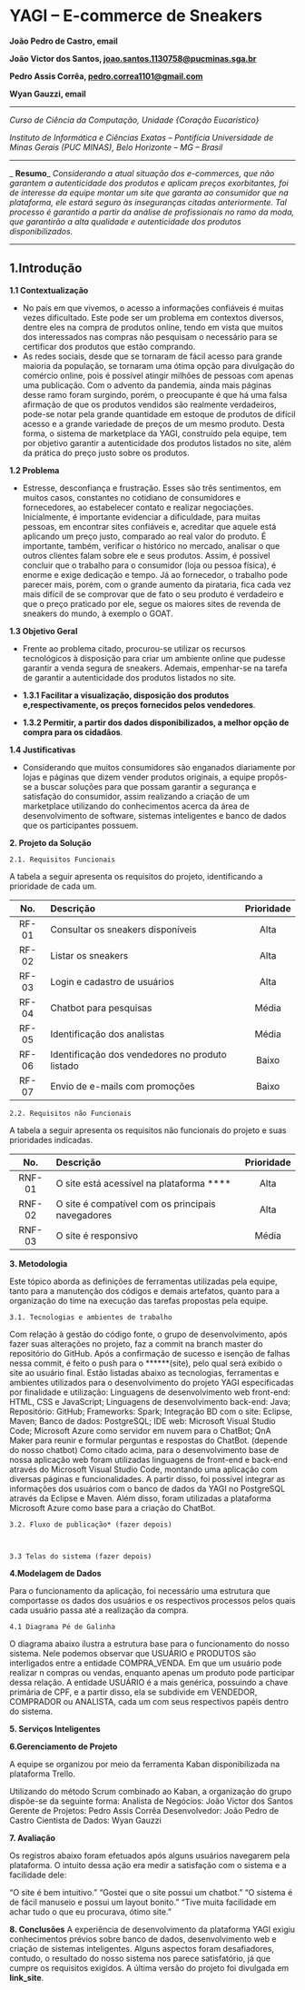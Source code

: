 # YAGI – E-commerce de Sneakers

**João Pedro de Castro, email**

**João Victor dos Santos, joao.santos.1130758@pucminas.sga.br**

**Pedro Assis Corrêa, pedro.correa1101@gmail.com**

**Wyan Gauzzi, email**

---

_Curso de Ciência da Computação, Unidade {Coração Eucarístico}_

_Instituto de Informática e Ciências Exatas – Pontifícia Universidade de Minas Gerais (PUC MINAS), Belo Horizonte – MG – Brasil_

---
_ **Resumo**_
_Considerando a atual situação dos e-commerces, que não garantem a autenticidade dos produtos e aplicam preços exorbitantes, foi de interesse da equipe montar um site que garanta ao consumidor que na plataforma, ele estará seguro às inseguranças citadas anteriormente. Tal processo é garantido a partir da análise de profissionais no ramo da moda, que garantirão a alta qualidade e autenticidade dos produtos disponibilizados._

---

## 1.Introdução
**1.1 Contextualização**
-	No país em que vivemos, o acesso a informações confiáveis é muitas vezes dificultado. Este pode ser um problema em contextos diversos, dentre eles na compra de produtos online, tendo em vista que muitos dos interessados nas compras não pesquisam o necessário para se certificar dos produtos que estão comprando.
-	As redes sociais, desde que se tornaram de fácil acesso para grande maioria da população, se tornaram uma ótima opção para divulgação do comércio online, pois é possível atingir milhões de pessoas com apenas uma publicação. Com o advento da pandemia, ainda mais páginas desse ramo foram surgindo, porém, o preocupante é que há uma falsa afirmação de que os produtos vendidos são realmente verdadeiros, pode-se notar pela grande quantidade em estoque de produtos de difícil acesso e a grande variedade de preços de um mesmo produto.
	Desta forma, o sistema de marketplace da YAGI, construído pela equipe, tem por objetivo garantir a autenticidade dos produtos listados no site, além da prática do preço justo sobre os produtos.

**1.2 Problema**
-	Estresse, desconfiança e frustração. Esses são três sentimentos, em muitos casos, constantes no cotidiano de consumidores e fornecedores, ao estabelecer contato e realizar negociações. Inicialmente, é importante evidenciar a dificuldade, para muitas pessoas, em encontrar sites confiáveis e, acreditar que aquele está aplicando um preço justo, comparado ao real valor do produto. É importante, também, verificar o histórico no mercado, analisar o que outros clientes falam sobre ele e seus produtos. Assim, é possível concluir que o trabalho para o consumidor (loja ou pessoa física), é enorme e exige dedicação e tempo.
	Já ao fornecedor, o trabalho pode parecer mais, porém, com o grande aumento da pirataria, fica cada vez mais difícil de se comprovar que de fato o seu produto é verdadeiro e que o preço praticado por ele, segue os maiores sites de revenda de sneakers do mundo, à exemplo o GOAT.
	
**1.3 Objetivo Geral**
-	Frente ao problema citado, procurou-se utilizar os recursos tecnológicos à disposição para criar um ambiente online que pudesse garantir a venda segura de sneakers. Ademais, empenhar-se na tarefa de garantir a autenticidade dos produtos listados no site.

- **1.3.1 Facilitar a visualização, disposição dos produtos e,respectivamente, os preços fornecidos pelos vendedores**.

- **1.3.2 Permitir, a partir dos dados disponibilizados, a melhor opção de compra para os cidadãos**.

**1.4 Justificativas**
-	Considerando que muitos consumidores são enganados diariamente por lojas e páginas que dizem vender produtos originais, a equipe propôs-se a buscar soluções para que possam garantir a segurança e satisfação do consumidor, assim realizando a criação de um marketplace utilizando do conhecimentos acerca da área de desenvolvimento de software, sistemas inteligentes e banco de dados que os participantes possuem.

**2. Projeto da Solução**

	2.1. Requisitos Funcionais

A tabela a seguir apresenta os requisitos do projeto, identificando a prioridade de cada um.


|No.	            |Descrição	   		                                       | Prioridade  |
| :---------------: | :-----------------------------------------------------------	       | :-------------:|
| RF-01	 | Consultar os sneakers disponíveis 		       | Alta	     |		
| RF-02           | Listar os sneakers		         		       | Alta	     | 
| RF-03           | Login e cadastro de usuários         		       | Alta	     |  
| RF-04	 | Chatbot para pesquisas 		     	                  | Média        |
| RF-05	 | Identificação dos analistas	     	                  | Média        |
| RF-06	 | Identificação dos vendedores no produto listado   | Baixo	     |
| RF-07	 | Envio de e-mails com promoções   		       | Baixo	     | 




	2.2. Requisitos não Funcionais

A tabela a seguir apresenta os requisitos não funcionais do projeto e suas prioridades indicadas.

|No.	            |Descrição	   		                                          | Prioridade  |
| :---------------: | :-----------------------------------------------------------	          | :-------------:|
| RNF-01	 | O site está acessível na plataforma **** 	          | Alta	        |
| RNF-02        | O site é compatível com os principais navegadores | Alta	        | 
| RNF-03        | O site é responsivo		         		          | Média        |  
**3. Metodologia**

Este tópico aborda as definições de ferramentas utilizadas pela equipe, tanto para a manutenção dos códigos e demais artefatos, quanto para a organização do time na execução das tarefas propostas pela equipe.

	3.1. Tecnologias e ambientes de trabalho

Com relação à gestão do código fonte, o grupo de desenvolvimento, após fazer suas alterações no projeto, faz a commit na branch master do repositório do GitHub. Após a confirmação de sucesso e isenção de falhas nessa commit, é feito o push para o ******(site), pelo qual será exibido o site ao usuário final.
Estão listadas abaixo as tecnologias, ferramentas e ambientes utilizados para o desenvolvimento do projeto YAGI especificadas por finalidade e utilização:
Linguagens de desenvolvimento web front-end: HTML, CSS e JavaScript;
Linguagens de desenvolvimento back-end: Java;
Repositório: GitHub;
Frameworks: Spark;
Integração BD com o site: Eclipse, Maven;
Banco de dados: PostgreSQL;
IDE web: Microsoft Visual Studio Code;
Microsoft Azure como servidor em nuvem para o ChatBot;
QnA Maker para reunir e formular perguntas e respostas do ChatBot. (depende do nosso chatbot)
Como citado acima, para o desenvolvimento base de nossa aplicação web foram utilizadas linguagens de front-end e back-end através do Microsoft Visual Studio Code, montando uma aplicação com diversas páginas e funcionalidades. A partir disso, foi possível integrar as informações dos usuários com o banco de dados da YAGI no PostgreSQL através da Eclipse e Maven. Além disso, foram utilizadas a plataforma Microsoft Azure como base para a criação do ChatBot.

	3.2. Fluxo de publicação* (fazer depois)



	3.3 Telas do sistema (fazer depois)




**4.Modelagem de Dados**

Para o funcionamento da aplicação, foi necessário uma estrutura que comportasse os dados dos usuários e os respectivos processos pelos quais cada usuário passa até a realização da compra.


	4.1 Diagrama Pé de Galinha

O diagrama abaixo ilustra a estrutura base para o funcionamento do nosso sistema. Nele podemos observar que USUÁRIO e PRODUTOS são interligados entre a entidade COMPRA_VENDA. Em que um usuário pode realizar n compras ou vendas, enquanto apenas um produto pode participar dessa relação.
A entidade USUÁRIO é a mais genérica, possuindo a chave primária de CPF, e a partir disso, ela se subdivide em VENDEDOR, COMPRADOR ou ANALISTA, cada um com seus respectivos papéis dentro do sistema.








**5. Serviços Inteligentes**




**6.Gerenciamento de Projeto**

A equipe se organizou por meio da ferramenta Kaban disponibilizada na plataforma Trello.

Utilizando do método Scrum combinado ao Kaban, a organização do grupo dispõe-se da seguinte forma:
Analista de Negócios: João Victor dos Santos
Gerente de Projetos: Pedro Assis Corrêa
Desenvolvedor: João Pedro de Castro
Cientista de Dados: Wyan 	Gauzzi


**7. Avaliação**

Os registros abaixo foram efetuados após alguns usuários navegarem pela plataforma. O intuito dessa ação era medir a satisfação com o sistema e a facilidade dele:

“O site é bem intuitivo.” 
“Gostei que o site possui um chatbot.”
“O sistema é de fácil manuseio e possui um layout bonito.”
“Tive muita facilidade em achar tudo o que eu procurava, ótimo site.”


**8. Conclusões**
A experiência de desenvolvimento da plataforma YAGI exigiu conhecimentos prévios sobre banco de dados, desenvolvimento web e criação de sistemas inteligentes. Alguns aspectos foram desafiadores, contudo, o resultado do nosso sistema nos parece satisfatório, já que cumpre os requisitos exigidos.
A última versão do projeto foi divulgada em **link_site**.	
   
